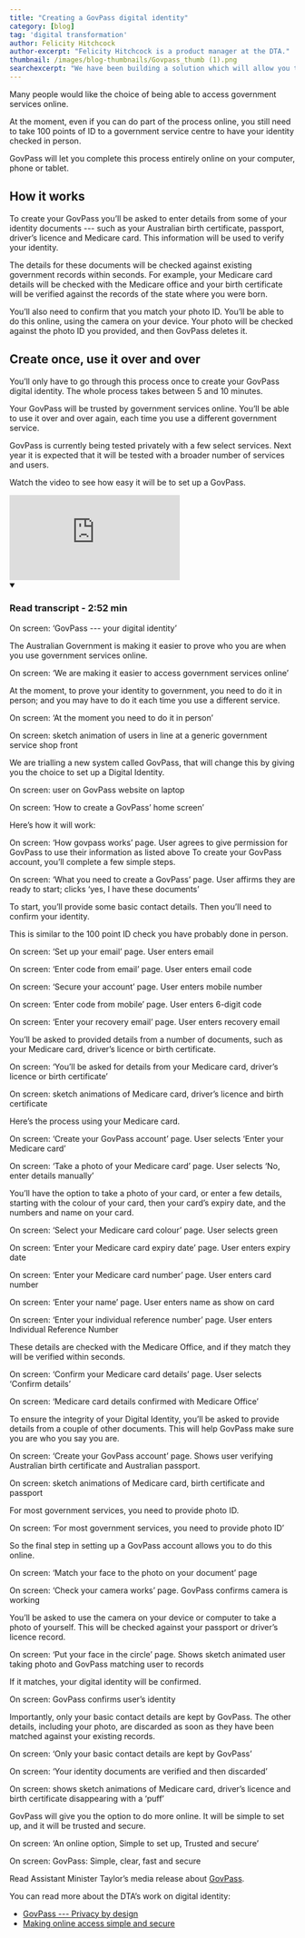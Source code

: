 ```yaml
---
title: "Creating a GovPass digital identity"
category: [blog]
tag: 'digital transformation'
author: Felicity Hitchcock
author-excerpt: "Felicity Hitchcock is a product manager at the DTA."
thumbnail: /images/blog-thumbnails/Govpass_thumb (1).png
searchexcerpt: "We have been building a solution which will allow you to create a digital identity to use with government services."
---
```


Many people would like the choice of being able to access government services online.

At the moment, even if you can do part of the process online, you still need to take 100 points of ID to a government service centre to have your identity checked in person.

GovPass will let you complete this process entirely online on your computer, phone or tablet.

## How it works

To create your GovPass you’ll be asked to enter details from some of your identity documents --- such as your Australian birth certificate, passport, driver’s licence and Medicare card. This information will be used to verify your identity.

The details for these documents will be checked against existing government records within seconds. For example, your Medicare card details will be checked with the Medicare office and your birth certificate will be verified against the records of the state where you were born. 

You’ll also need to confirm that you match your photo ID. You’ll be able to do this online, using the camera on your device. Your photo will be checked against the photo ID you provided, and then GovPass deletes it.

## Create once, use it over and over

You’ll only have to go through this process once to create your GovPass digital identity. The whole process takes between 5 and 10 minutes.

Your GovPass will be trusted by government services online. You’ll be able to use it over and over again, each time you use a different government service. 

GovPass is currently being tested privately with a few select services. Next year it is expected that it will be tested with a broader number of services and users.

Watch the video to see how easy it will be to set up a GovPass. 

<div class="embed-container">
  <iframe src="https://www.youtube.com/embed/5EkLDNMALBs?rel=0" frameborder="0" allowfullscreen></iframe>
</div>
<details open data-label="content-accordion-1-example" aria-expanded="false">
  <summary><h3>Read transcript - 2:52 min</h3></summary>
  <div class="accordion-panel" markdown="1">
    
On screen: ‘GovPass --- your digital identity’

The Australian Government is making it easier to prove who you are when you use government services online. 

On screen: ‘We are making it easier to access government services online’

At the moment, to prove your identity to government, you need to do it in person; and you may have to do it each time you use a different service.

On screen: ‘At the moment you need to do it in person’

On screen: sketch animation of users in line at a generic government service shop front

We are trialling a new system called GovPass, that will change this by giving you the choice to set up a Digital Identity.

On screen: user on GovPass website on laptop

On screen: ‘How to create a GovPass’ home screen’

Here’s how it will work:

On screen: ‘How govpass works’ page. User agrees to give permission for GovPass to use their information as listed above 
To create your GovPass account, you’ll complete a few simple steps.

On screen: ‘What you need to create a GovPass’ page. User affirms they are ready to start; clicks ‘yes, I have these documents’

To start, you’ll provide some basic contact details. Then you’ll need to confirm your identity. 

This is similar to the 100 point ID check you have probably done in person.

On screen: ‘Set up your email’ page. User enters email

On screen: ‘Enter code from email’ page. User enters email code

On screen: ‘Secure your account’ page. User enters mobile number

On screen: ‘Enter code from mobile’ page. User enters 6-digit code

On screen: ‘Enter your recovery email’ page. User enters recovery email

You’ll be asked to provided details from a number of documents, such as your Medicare card, driver’s licence or birth certificate. 

On screen: ‘You’ll be asked for details from your Medicare card, driver’s licence or birth certificate’

On screen: sketch animations of Medicare card, driver’s licence and birth certificate

Here’s the process using your Medicare card. 

On screen: ‘Create your GovPass account’ page. User selects ‘Enter your Medicare card’

On screen: ‘Take a photo of your Medicare card’ page. User selects ‘No, enter details manually’

You’ll have the option to take a photo of your card, or enter a few details, starting with the colour of your card, then your card’s expiry date, and the numbers and name on your card. 

On screen: ‘Select your Medicare card colour’ page. User selects green

On screen: ‘Enter your Medicare card expiry date’ page. User enters expiry date

On screen: ‘Enter your Medicare card number’ page. User enters card number

On screen: ‘Enter your name’ page. User enters name as show on card

On screen: ‘Enter your individual reference number’ page. User enters Individual Reference Number

These details are checked with the Medicare Office, and if they match they will be verified within seconds. 

On screen: ‘Confirm your Medicare card details’ page. User selects ‘Confirm details’

On screen: ‘Medicare card details confirmed with Medicare Office’

To ensure the integrity of your Digital Identity, you’ll be asked to provide details from a couple of other documents. This will help GovPass make sure you are who you say you are. 
	
On screen: ‘Create your GovPass account’ page. Shows user verifying Australian birth certificate and Australian passport. 

On screen: sketch animations of Medicare card, birth certificate and passport

For most government services, you need to provide photo ID. 

On screen: ‘For most government services, you need to provide photo ID’

So the final step in setting up a GovPass account allows you to do this online. 

On screen: ‘Match your face to the photo on your document’ page

On screen: ‘Check your camera works’ page. GovPass confirms camera is working

You’ll be asked to use the camera on your device or computer to take a photo of yourself. This will be checked against your passport or driver’s licence record.
	
On screen: ‘Put your face in the circle’ page. Shows sketch animated user taking photo and GovPass matching user to records

If it matches, your digital identity will be confirmed. 

On screen: GovPass confirms user’s identity 

Importantly, only your basic contact details are kept by GovPass. The other details, including your photo, are discarded as soon as they have been matched against your existing records.
	
On screen: ‘Only your basic contact details are kept by GovPass’

On screen: ‘Your identity documents are verified and then discarded’

On screen: shows sketch animations of Medicare card, driver’s licence and birth certificate disappearing with a ‘puff’

GovPass will give you the option to do more online. It will be simple to set up, and it will be trusted and secure. 
	
On screen: ‘An online option, Simple to set up, Trusted and secure’

On screen: GovPass: Simple, clear, fast and secure
       
</div>
</details>

Read Assistant Minister Taylor’s media release about [GovPass](https://ministers.pmc.gov.au/taylor/2017/what-govpass-digital-id-would-look-australians).

You can read more about the DTA’s work on digital identity:

- [GovPass --- Privacy by design](https://www.dta.gov.au/blog/govpass-privacy-by-design/)
- [Making online access simple and secure](https://www.dta.gov.au/blog/govpass/)
